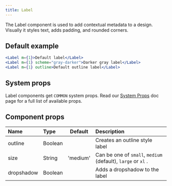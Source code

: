 ```yaml
---
title: Label
---
```


The Label component is used to add contextual metadata to a design. Visually it styles text, adds padding, and rounded corners.

## Default example

```.jsx live
<Label m={1}>Default label</Label>
<Label m={1} scheme="gray-darker">Darker gray label</Label>
<Label m={1} outline>Default outline label</Label>
```

## System props

Label components get `COMMON` system props. Read our [System Props](/components/docs/system-props) doc page for a full list of available props.

## Component props

| Name | Type | Default | Description |
| :- | :- | :-: | :- |
| outline | Boolean | | Creates an outline style label |
| size | String | 'medium' | Can be one of `small`, `medium` (default), `large` or `xl` .
| dropshadow | Boolean | | Adds a dropshadow to the label |

